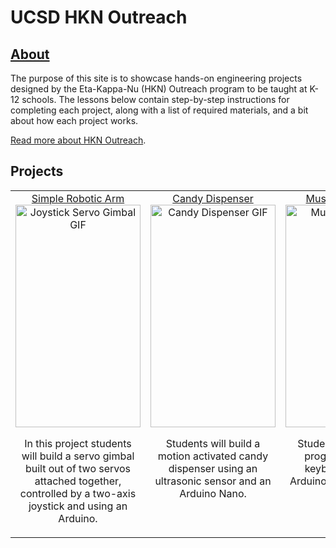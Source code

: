 # UCSD HKN Outreach

## [About](about-page.md)

The purpose of this site is to showcase hands-on engineering projects designed by the Eta-Kappa-Nu (HKN) Outreach program to be taught at K-12 schools. The lessons below contain step-by-step instructions for completing each project, along with a list of required materials, and a bit about how each project works. 

[Read more about HKN Outreach](about-page.md). 

## Projects

<table>
    <tbody>
        <tr>
            <td style="text-align:center; vertical-align:top; width:268px;">
                <a href="https://ucsd-hkn-outreach.github.io/Website/projects/joystick-servo-gimbal">Simple Robotic Arm</a>
                <br>
                <a href="https://ucsd-hkn-outreach.github.io/Website/projects/joystick-servo-gimbal"> <img src="assets/joystick-servo-gimbal.gif" alt="Joystick Servo Gimbal GIF" width="200" height="356"> </a> <br> <p>In this project students will build a servo gimbal built out of two servos attached together, controlled by a two-axis joystick and using an Arduino.</p>
            </td>
            <td style="text-align:center; vertical-align:top; width:268px;">
                <a href="https://ucsd-hkn-outreach.github.io/Website/projects/candy-dispenser">Candy Dispenser</a>
                <br>
                <a href="https://ucsd-hkn-outreach.github.io/Website/projects/candy-dispenser"> <img src="assets/candy-dispenser.gif" alt="Candy Dispenser GIF" width="200" height="356"> </a> <br> <p>Students will build a motion activated candy dispenser using an ultrasonic sensor and an Arduino Nano.</p>
            </td>
            <td style="text-align:center; vertical-align:top; width:268px;">
                <a href="https://ucsd-hkn-outreach.github.io/Website/projects/musical-keyboard">Musical Keyboard</a>
                <br>
                <a href="https://ucsd-hkn-outreach.github.io/Website/projects/musical-keyboard"> <img src="assets/musical-keyboard.gif" alt="Musical Keyboard Diagram" width="200" height="356"> </a> <br> <p>Student will build and program a musical keyboard using an Arduino, a keypad, and a buzzer.</p>
            </td>
        </tr>
    </tbody>
</table>
